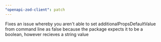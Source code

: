 ```yaml
---
"openapi-zod-client": patch
---
```


Fixes an issue whereby you aren't able to set additionalPropsDefaultValue from command line as false because the package expects it to be a boolean, however recieves a string value
